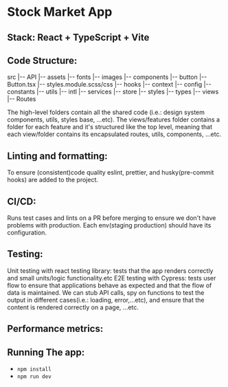 # Stock Market App

## Stack: React + TypeScript + Vite

## Code Structure:

src
|-- API
|-- assets
|-- fonts
|-- images
|-- components
|-- button
|-- Button.tsx
|-- styles.module.scss/css
|-- hooks
|-- context
|-- config
|-- constants
|-- utils
|-- intl
|-- services
|-- store
|-- styles
|-- types
|-- views
|-- Routes

The high-level folders contain all the shared code (i.e.: design system components, utils, styles base, ...etc). The views/features folder contains a folder for each feature and it's structured like the top level, meaning that each view/folder contains its encapsulated routes, utils, components, ...etc.

## Linting and formatting:

To ensure (consistent)code quality eslint, prettier, and husky(pre-commit hooks) are added to the project.

## CI/CD:

Runs test cases and lints on a PR before merging to ensure we don't have problems with production. Each env(staging production) should have its configuration.

## Testing:

Unit testing with react testing library: tests that the app renders correctly and small units/logic functionality.etc
E2E testing with Cypress: tests user flow to ensure that applications behave as expected and that the flow of data is maintained. We can stub API calls, spy on functions to test the output in different cases(i.e.: loading, error,...etc), and ensure that the content is rendered correctly on a page, ...etc.

## Performance metrics:

## Running The app:

- `npm install`
- `npm run dev`
